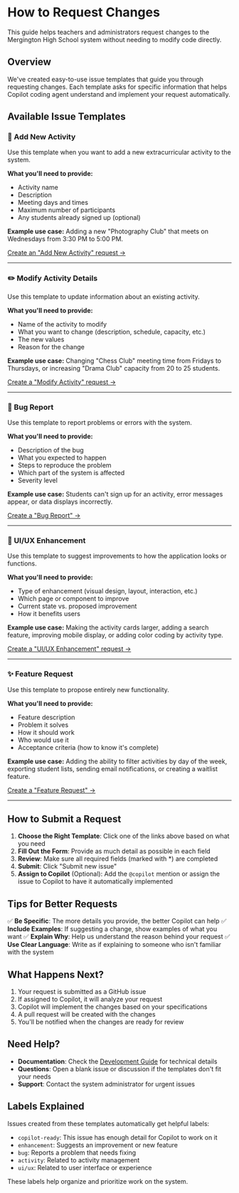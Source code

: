 # How to Request Changes

This guide helps teachers and administrators request changes to the Mergington High School system without needing to modify code directly.

## Overview

We've created easy-to-use issue templates that guide you through requesting changes. Each template asks for specific information that helps Copilot coding agent understand and implement your request automatically.

## Available Issue Templates

### 🎯 Add New Activity

Use this template when you want to add a new extracurricular activity to the system.

**What you'll need to provide:**
- Activity name
- Description
- Meeting days and times
- Maximum number of participants
- Any students already signed up (optional)

**Example use case:** Adding a new "Photography Club" that meets on Wednesdays from 3:30 PM to 5:00 PM.

[Create an "Add New Activity" request →](../../issues/new?template=add-new-activity.yml)

---

### ✏️ Modify Activity Details

Use this template to update information about an existing activity.

**What you'll need to provide:**
- Name of the activity to modify
- What you want to change (description, schedule, capacity, etc.)
- The new values
- Reason for the change

**Example use case:** Changing "Chess Club" meeting time from Fridays to Thursdays, or increasing "Drama Club" capacity from 20 to 25 students.

[Create a "Modify Activity" request →](../../issues/new?template=modify-activity.yml)

---

### 🐛 Bug Report

Use this template to report problems or errors with the system.

**What you'll need to provide:**
- Description of the bug
- What you expected to happen
- Steps to reproduce the problem
- Which part of the system is affected
- Severity level

**Example use case:** Students can't sign up for an activity, error messages appear, or data displays incorrectly.

[Create a "Bug Report" →](../../issues/new?template=bug-report.yml)

---

### 🎨 UI/UX Enhancement

Use this template to suggest improvements to how the application looks or functions.

**What you'll need to provide:**
- Type of enhancement (visual design, layout, interaction, etc.)
- Which page or component to improve
- Current state vs. proposed improvement
- How it benefits users

**Example use case:** Making the activity cards larger, adding a search feature, improving mobile display, or adding color coding by activity type.

[Create a "UI/UX Enhancement" request →](../../issues/new?template=ui-enhancement.yml)

---

### ✨ Feature Request

Use this template to propose entirely new functionality.

**What you'll need to provide:**
- Feature description
- Problem it solves
- How it should work
- Who would use it
- Acceptance criteria (how to know it's complete)

**Example use case:** Adding the ability to filter activities by day of the week, exporting student lists, sending email notifications, or creating a waitlist feature.

[Create a "Feature Request" →](../../issues/new?template=feature-request.yml)

---

## How to Submit a Request

1. **Choose the Right Template**: Click one of the links above based on what you need
2. **Fill Out the Form**: Provide as much detail as possible in each field
3. **Review**: Make sure all required fields (marked with *) are completed
4. **Submit**: Click "Submit new issue"
5. **Assign to Copilot** (Optional): Add the `@copilot` mention or assign the issue to Copilot to have it automatically implemented

## Tips for Better Requests

✅ **Be Specific**: The more details you provide, the better Copilot can help
✅ **Include Examples**: If suggesting a change, show examples of what you want
✅ **Explain Why**: Help us understand the reason behind your request
✅ **Use Clear Language**: Write as if explaining to someone who isn't familiar with the system

## What Happens Next?

1. Your request is submitted as a GitHub issue
2. If assigned to Copilot, it will analyze your request
3. Copilot will implement the changes based on your specifications
4. A pull request will be created with the changes
5. You'll be notified when the changes are ready for review

## Need Help?

- **Documentation**: Check the [Development Guide](./how-to-develop.md) for technical details
- **Questions**: Open a blank issue or discussion if the templates don't fit your needs
- **Support**: Contact the system administrator for urgent issues

## Labels Explained

Issues created from these templates automatically get helpful labels:

- `copilot-ready`: This issue has enough detail for Copilot to work on it
- `enhancement`: Suggests an improvement or new feature
- `bug`: Reports a problem that needs fixing
- `activity`: Related to activity management
- `ui/ux`: Related to user interface or experience

These labels help organize and prioritize work on the system.
